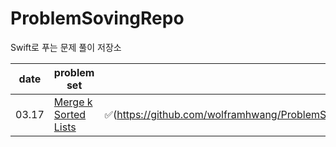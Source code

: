 # ProblemSovingRepo
Swift로 푸는 문제 풀이 저장소


| date       | problem set                                                                | 위치 |
| ---------- | -------------------------------------------------------------------------- |  ---- |
| 03.17      | [Merge k Sorted Lists](https://leetcode.com/problems/merge-k-sorted-lists/) | ✅(https://github.com/wolframhwang/ProblemSovingRepo/tree/main/Algorithm/Merge%20k%20Sorted%20Lists) | 

